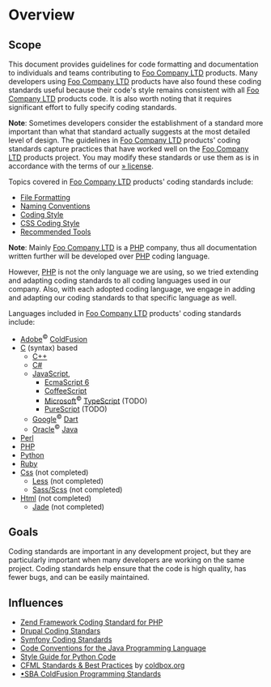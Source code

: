 # Overview

## Scope

This document provides guidelines for code formatting and documentation to individuals and teams contributing to
[Foo Company LTD](http://company.foo/) products. Many developers using [Foo Company LTD](http://company.foo/) products
have also found these coding standards useful because their code's style remains consistent with all
[Foo Company LTD](http://company.foo/) products code. It is also worth noting that it requires significant effort to
fully specify coding standards.

**Note**: Sometimes developers consider the establishment of a standard more important than what that standard actually
suggests at the most detailed level of design. The guidelines in [Foo Company LTD](http://company.foo/) products' coding
standards capture practices that have worked well on the [Foo Company LTD](http://company.foo/) products project. You
may modify these standards or use them as is in accordance with the terms of our
[» license](https://raw.githubusercontent.com/dragoscirjan/coding-standards/master/LICENSE).

Topics covered in [Foo Company LTD](http://company.foo/) products' coding standards include:

* [File Formatting](formating.md)
* [Naming Conventions](naming.md)
* [Coding Style](style.md)
* [CSS Coding Style](css-style.md)
* [Recommended Tools](recommended-tools.md)

**Note**: Mainly [Foo Company LTD](http://company.foo/) is a [PHP](http://php.net/) company, thus all documentation
written further will be developed over [PHP](http://php.net/) coding language.

However, [PHP](http://php.net/) is not the only language we are using, so we tried extending and adapting coding
standards to all coding languages used in our company. Also, with each adopted coding language, we engage in adding
and adapting our coding standards to that specific language as well.

Languages included in [Foo Company LTD](http://company.foo/) products' coding standards include:

* [Adobe](http://www.adobe.com)<sup>&copy;</sup> [ColdFusion](http://www.adobe.com/products/coldfusion-family.html)
* [C](https://en.wikipedia.org/wiki/List_of_C-family_programming_languages) (syntax) based
  * [C++](https://en.wikipedia.org/wiki/C%2B%2B)
  * [C&#35;](https://en.wikipedia.org/wiki/C_Sharp_(programming_language))
  * [JavaScript](https://en.wikipedia.org/wiki/JavaScript),
    * [EcmaScript 6](https://github.com/lukehoban/es6features)
    * [CoffeeScript](http://coffeescript.org)
    * [Microsoft](http://microsoft.com)<sup>&copy;</sup> [TypeScript](http://www.typescriptlang.org) (TODO)
    * [PureScript](http://www.purescript.org) (TODO)
  * [Google](http://code.google.com/p/dart)<sup>&copy;</sup> [Dart](https://www.dartlang.org)
  * [Oracle](https://www.oracle.com)<sup>&copy;</sup> [Java](https://www.oracle.com/java/index.html)
* [Perl](https://www.perl.org)
* [PHP](http://php.net)
* [Python](https://www.python.org)
* [Ruby](http://ruby.com)
* [Css](https://en.wikipedia.org/wiki/Cascading_Style_Sheets) (not completed)
  * [Less](http://lesscss.org) (not completed)
  * [Sass/Scss](http://sass-lang.com) (not completed)
* [Html](https://en.wikipedia.org/wiki/HTML) (not completed)
  * [Jade](http://jade-lang.com) (not completed)

## Goals
Coding standards are important in any development project, but they are particularly important when many developers are
working on the same project. Coding standards help ensure that the code is high quality, has fewer bugs, and can be
easily maintained.

## Influences

* [Zend Framework Coding Standard for PHP](http://framework.zend.com/manual/current/en/ref/coding.standard.html)
* [Drupal Coding Standars](https://www.drupal.org/coding-standards)
* [Symfony Coding Standards](http://symfony.com/doc/current/contributing/code/standards.html)
* [Code Conventions for the Java Programming Language](http://www.oracle.com/technetwork/java/javase/documentation/codeconventions-139411.html#16711)
* [Style Guide for Python Code](https://www.python.org/dev/peps/pep-0008/)
* [CFML Standards & Best Practices](http://wiki.coldbox.org/wiki/DevelopmentBestPractices.cfm) by [coldbox.org](coldbox.org)
* [•SBA ColdFusion Programming Standards](https://www.scribd.com/doc/17091861/Cold-Fusion-Coding-Standards)
